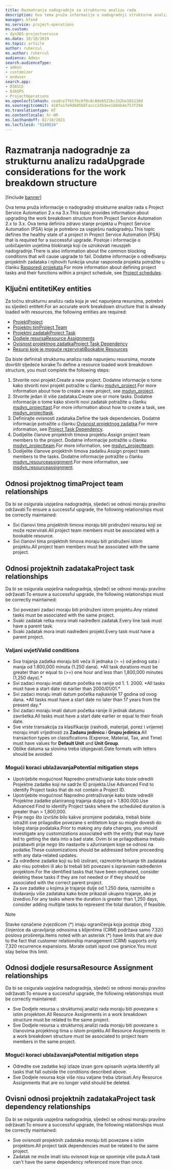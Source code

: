 ```yaml
---
title: Razmatranja nadogradnje za strukturnu analizu rada
description: Ova tema pruža informacije o nadogradnji strukturne analize rada s Project Service Automation 2.x na 3.x.
manager: kfend
ms.service: project-operations
ms.custom:
- dyn365-projectservice
ms.date: 10/18/2019
ms.topic: article
author: ruhercul
ms.author: ruhercul
audience: Admin
search.audienceType:
- admin
- customizer
- enduser
search.app:
- D365CE
- D365PS
- ProjectOperations
ms.openlocfilehash: cea8ce7f61fbc0f0c8c8deb522bc332be102238d
ms.sourcegitcommit: 418fa1fe9d605b8faccc2d5dee1b04b4e753f194
ms.translationtype: HT
ms.contentlocale: hr-HR
ms.lasthandoff: 02/10/2021
ms.locfileid: "5149534"
---
```

# <a name="upgrade-considerations-for-the-work-breakdown-structure"></a><span data-ttu-id="494ca-103">Razmatranja nadogradnje za strukturnu analizu rada</span><span class="sxs-lookup"><span data-stu-id="494ca-103">Upgrade considerations for the work breakdown structure</span></span>

[!include [banner](../includes/psa-now-project-operations.md)]

<span data-ttu-id="494ca-104">Ova tema pruža informacije o nadogradnji strukturne analize rada s Project Service Automation 2.x na 3.x.</span><span class="sxs-lookup"><span data-stu-id="494ca-104">This topic provides information about upgrading the work breakdown structure from Project Service Automation 2.x to 3.x.</span></span> <span data-ttu-id="494ca-105">Ova tema definira zdravo stanje projekta u Project Service Automation (PSA) koje je potrebno za uspješnu nadogradnju.</span><span class="sxs-lookup"><span data-stu-id="494ca-105">This topic defines the healthy state of a project in Project Service Automation (PSA) that is required for a successful upgrade.</span></span> <span data-ttu-id="494ca-106">Postoje i informacije o uobičajenim uvjetima blokiranja koji će uzrokovati neuspjeh nadogradnje.</span><span class="sxs-lookup"><span data-stu-id="494ca-106">There is also information about the common blocking conditions that will cause upgrade to fail.</span></span> <span data-ttu-id="494ca-107">Dodatne informacije o određivanju projektnih zadataka i njihovih funkcija unutar rasporeda projekta potražite u članku [Rasporedi projekata](project-creating.md).</span><span class="sxs-lookup"><span data-stu-id="494ca-107">For more information about defining project tasks and their functions within a project schedule, see [Project schedules](project-creating.md).</span></span>

## <a name="key-entities"></a><span data-ttu-id="494ca-108">Ključni entiteti</span><span class="sxs-lookup"><span data-stu-id="494ca-108">Key entities</span></span>
<span data-ttu-id="494ca-109">Za točnu strukturnu analizu rada koja je već napunjena resursima, potrebni su sljedeći entiteti:</span><span class="sxs-lookup"><span data-stu-id="494ca-109">For an accurate work breakdown structure that is already loaded with resources, the following entities are required:</span></span>

- [<span data-ttu-id="494ca-110">Projekt</span><span class="sxs-lookup"><span data-stu-id="494ca-110">Project</span></span>](https://docs.microsoft.com/dynamics365/customerengagement/on-premises/developer/entities/msdyn_project)
- [<span data-ttu-id="494ca-111">Projektni tim</span><span class="sxs-lookup"><span data-stu-id="494ca-111">Project Team</span></span>](https://docs.microsoft.com/dynamics365/customerengagement/on-premises/developer/entities/msdyn_projectteam)
- [<span data-ttu-id="494ca-112">Projektni zadatak</span><span class="sxs-lookup"><span data-stu-id="494ca-112">Project Task</span></span>](https://docs.microsoft.com/dynamics365/customerengagement/on-premises/developer/entities/msdyn_projecttask)
- [<span data-ttu-id="494ca-113">Dodjele resursa</span><span class="sxs-lookup"><span data-stu-id="494ca-113">Resource Assignments</span></span>](https://docs.microsoft.com/dynamics365/customerengagement/on-premises/developer/entities/msdyn_resourceassignment)
- [<span data-ttu-id="494ca-114">Ovisnost projektnog zadatka</span><span class="sxs-lookup"><span data-stu-id="494ca-114">Project Task Dependency</span></span>](https://docs.microsoft.com/dynamics365/customerengagement/on-premises/developer/entities/msdyn_projecttaskdependency)
- [<span data-ttu-id="494ca-115">Resursi koje je moguće rezervirati</span><span class="sxs-lookup"><span data-stu-id="494ca-115">Bookable Resources</span></span>](https://docs.microsoft.com/dynamics365/customerengagement/on-premises/developer/entities/bookableresource)

<span data-ttu-id="494ca-116">Da biste definirali strukturnu analizu rada napunjenu resursima, morate dovršiti sljedeće korake:</span><span class="sxs-lookup"><span data-stu-id="494ca-116">To define a resource loaded work breakdown structure, you must complete the following steps:</span></span>

1. <span data-ttu-id="494ca-117">Stvorite novi projekt.</span><span class="sxs-lookup"><span data-stu-id="494ca-117">Create a new project.</span></span> <span data-ttu-id="494ca-118">Dodatne informacije o tome kako stvoriti novi projekt potražite u članku [msdyn_project](https://docs.microsoft.com/dynamics365/customerengagement/on-premises/developer/entities/msdyn_project).</span><span class="sxs-lookup"><span data-stu-id="494ca-118">For more information about how to create a new project, see [msdyn_project](https://docs.microsoft.com/dynamics365/customerengagement/on-premises/developer/entities/msdyn_project).</span></span>
2. <span data-ttu-id="494ca-119">Stvorite jedan ili više zadataka.</span><span class="sxs-lookup"><span data-stu-id="494ca-119">Create one or more tasks.</span></span> <span data-ttu-id="494ca-120">Dodatne informacije o tome kako stvoriti novi zadatak potražite u članku [msdyn_projecttast](https://docs.microsoft.com/dynamics365/customerengagement/on-premises/developer/entities/msdyn_projecttask).</span><span class="sxs-lookup"><span data-stu-id="494ca-120">For more information about how to create a task, see [msdyn_projecttask](https://docs.microsoft.com/dynamics365/customerengagement/on-premises/developer/entities/msdyn_projecttask).</span></span>
3. <span data-ttu-id="494ca-121">Definirajte ovisnosti zadataka.</span><span class="sxs-lookup"><span data-stu-id="494ca-121">Define the task dependencies.</span></span> <span data-ttu-id="494ca-122">Dodatne informacije potražite u članku [Ovisnost projektnog zadatka](https://docs.microsoft.com/dynamics365/customerengagement/on-premises/developer/entities/msdyn_projecttaskdependency).</span><span class="sxs-lookup"><span data-stu-id="494ca-122">For more information, see [Project Task Dependency](https://docs.microsoft.com/dynamics365/customerengagement/on-premises/developer/entities/msdyn_projecttaskdependency).</span></span>
4. <span data-ttu-id="494ca-123">Dodijelite članove projektnih timova projektu.</span><span class="sxs-lookup"><span data-stu-id="494ca-123">Assign project team members to the project.</span></span> <span data-ttu-id="494ca-124">Dodatne informacije potražite u članku [msdyn_projectteam](https://docs.microsoft.com/dynamics365/customerengagement/on-premises/developer/entities/msdyn_projectteam).</span><span class="sxs-lookup"><span data-stu-id="494ca-124">For more information, see [msdyn_projectteam](https://docs.microsoft.com/dynamics365/customerengagement/on-premises/developer/entities/msdyn_projectteam).</span></span>
5. <span data-ttu-id="494ca-125">Dodijelite članove projektnih timova zadatku.</span><span class="sxs-lookup"><span data-stu-id="494ca-125">Assign project team members to the tasks.</span></span> <span data-ttu-id="494ca-126">Dodatne informacije potražite u članku [msdyn_resourceassignment](https://docs.microsoft.com/dynamics365/customerengagement/on-premises/developer/entities/msdyn_resourceassignment).</span><span class="sxs-lookup"><span data-stu-id="494ca-126">For more information, see [msdyn_resourceassignment](https://docs.microsoft.com/dynamics365/customerengagement/on-premises/developer/entities/msdyn_resourceassignment).</span></span>

## <a name="project-team-relationships"></a><span data-ttu-id="494ca-127">Odnosi projektnog tima</span><span class="sxs-lookup"><span data-stu-id="494ca-127">Project team relationships</span></span>

<span data-ttu-id="494ca-128">Da bi se osigurala uspješna nadogradnja, sljedeći se odnosi moraju pravilno održavati:</span><span class="sxs-lookup"><span data-stu-id="494ca-128">To ensure a successful upgrade, the following relationships must be correctly maintained:</span></span>
- <span data-ttu-id="494ca-129">Svi članovi tima projektnih timova moraju biti pridruženi resursu koji se može rezervirati.</span><span class="sxs-lookup"><span data-stu-id="494ca-129">All project team members must be associated with a bookable resource.</span></span>
- <span data-ttu-id="494ca-130">Svi članovi tima projektnih timova moraju biti pridruženi istom projektu.</span><span class="sxs-lookup"><span data-stu-id="494ca-130">All project team members must be associated with the same project.</span></span> 

## <a name="project-task-relationships"></a><span data-ttu-id="494ca-131">Odnosi projektnih zadataka</span><span class="sxs-lookup"><span data-stu-id="494ca-131">Project task relationships</span></span>
<span data-ttu-id="494ca-132">Da bi se osigurala uspješna nadogradnja, sljedeći se odnosi moraju pravilno održavati:</span><span class="sxs-lookup"><span data-stu-id="494ca-132">To ensure a successful upgrade, the following relationships must be correctly maintained:</span></span>

- <span data-ttu-id="494ca-133">Svi povezani zadaci moraju biti pridruženi istom projektu.</span><span class="sxs-lookup"><span data-stu-id="494ca-133">Any related tasks must be associated with the same project.</span></span>
- <span data-ttu-id="494ca-134">Svaki zadatak retka mora imati nadređeni zadatak.</span><span class="sxs-lookup"><span data-stu-id="494ca-134">Every line task must have a parent task.</span></span>
- <span data-ttu-id="494ca-135">Svaki zadatak mora imati nadređeni projekt.</span><span class="sxs-lookup"><span data-stu-id="494ca-135">Every task must have a parent project.</span></span>

### <a name="valid-conditions"></a><span data-ttu-id="494ca-136">Valjani uvjeti</span><span class="sxs-lookup"><span data-stu-id="494ca-136">Valid conditions</span></span>

- <span data-ttu-id="494ca-137">Sva trajanja zadatka moraju biti veća ili jednaka (> =) od jednog sata i manja od 1.800,000 minuta (1.250 dana). \*</span><span class="sxs-lookup"><span data-stu-id="494ca-137">All task durations must be greater than or equal to (>=) one hour and less than 1,800,000 minutes (1,250 days).\*</span></span>
- <span data-ttu-id="494ca-138">Svi zadaci moraju imati datum početka ne ranije od 1. 1. 2000. \*</span><span class="sxs-lookup"><span data-stu-id="494ca-138">All tasks must have a start date no earlier than 2000/01/01.\*</span></span>
- <span data-ttu-id="494ca-139">Svi zadaci moraju imati datum početka najkasnije 17 godina od ovog dana. \*</span><span class="sxs-lookup"><span data-stu-id="494ca-139">All tasks must have a start date no later than 17 years from the present day.\*</span></span>
- <span data-ttu-id="494ca-140">Svi zadaci moraju imati datum početka ranije ili jednak datumu završetka.</span><span class="sxs-lookup"><span data-stu-id="494ca-140">All tasks must have a start date earlier or equal to their finish date.</span></span>
- <span data-ttu-id="494ca-141">Sve vrste transakcija za klasifikacije (rashodi, materijal, porez i vrijeme) moraju imati vrijednosti za **Zadanu jedinicu** i **Grupu jedinica**.</span><span class="sxs-lookup"><span data-stu-id="494ca-141">All transaction types on classifications (Expense, Material, Tax, and Time) must have values for **Default Unit** and **Unit Group**.</span></span>
- <span data-ttu-id="494ca-142">Oblike datuma sa slovima treba izbjegavati.</span><span class="sxs-lookup"><span data-stu-id="494ca-142">Date formats with letters should be avoided.</span></span>

### <a name="potential-mitigation-steps"></a><span data-ttu-id="494ca-143">Mogući koraci ublažavanja</span><span class="sxs-lookup"><span data-stu-id="494ca-143">Potential mitigation steps</span></span>
- <span data-ttu-id="494ca-144">Upotrijebite mogućnost Napredno pretraživanje kako biste odredili Projektne zadatke koji ne sadrže ID projekta.</span><span class="sxs-lookup"><span data-stu-id="494ca-144">Use Advanced Find to identify Project tasks that do not contain a Project ID.</span></span>
- <span data-ttu-id="494ca-145">Upotrijebite mogućnost Napredno pretraživanje kako biste odredili Projektne zadatke planiranog trajanja duljeg od > 1.800.000.</span><span class="sxs-lookup"><span data-stu-id="494ca-145">Use Advanced Find to identify Project tasks where the scheduled duration is greater than > 1,800,000.</span></span>
- <span data-ttu-id="494ca-146">Prije nego što izvršite bilo kakve promjene podataka, trebali biste istražiti sve prilagodbe povezane s entitetom koje su mogle dovesti do lošeg stanja podataka.</span><span class="sxs-lookup"><span data-stu-id="494ca-146">Prior to making any data changes, you should investigate any customizations associated with the entity that may have led to getting the data into a bad state.</span></span> <span data-ttu-id="494ca-147">Ovim bi se prilagodbama trebalo pozabaviti prije nego što nastavite s ažuriranjem koje se odnosi na podatke.</span><span class="sxs-lookup"><span data-stu-id="494ca-147">These customizations should be addressed before proceeding with any data-related updates.</span></span>
- <span data-ttu-id="494ca-148">Za određene zadatke koji su bili izolirani, razmotrite brisanje tih zadataka ako nisu potrebni ili ako bi trebali biti povezani s ispravnim nadređenim projektom.</span><span class="sxs-lookup"><span data-stu-id="494ca-148">For the identified tasks that have been orphaned, consider deleting these tasks if they are not needed or if they should be associated with the correct parent project.</span></span>
- <span data-ttu-id="494ca-149">Za sve zadatke u kojima je trajanje dulje od 1.250 dana, razmislite o dodavanju više zadataka kako biste prikazali ukupno trajanje, ako je izvedivo.</span><span class="sxs-lookup"><span data-stu-id="494ca-149">For any tasks where the duration is greater than 1,250 days, consider adding multiple tasks to represent the total duration, if feasible.</span></span>

> [!NOTE]
> <span data-ttu-id="494ca-150">Stavke označene zvjezdicom (\*) imaju ograničenja koja postoje zbog činjenice da upravljanje odnosima s klijentima (CRM) podržava samo 7.320 poslova proširenja.</span><span class="sxs-lookup"><span data-stu-id="494ca-150">Items noted with an asterisk (\*) have limits that are due to the fact that customer relationship management (CRM) supports only 7,320 recurrence expansions.</span></span> <span data-ttu-id="494ca-151">Morate ostati ispod ove granice.</span><span class="sxs-lookup"><span data-stu-id="494ca-151">You must stay below this limit.</span></span>

## <a name="resource-assignment-relationships"></a><span data-ttu-id="494ca-152">Odnosi dodjele resursa</span><span class="sxs-lookup"><span data-stu-id="494ca-152">Resource Assignment relationships</span></span>
<span data-ttu-id="494ca-153">Da bi se osigurala uspješna nadogradnja, sljedeći se odnosi moraju pravilno održavati:</span><span class="sxs-lookup"><span data-stu-id="494ca-153">To ensure a successful upgrade, the following relationships must be correctly maintained:</span></span>

- <span data-ttu-id="494ca-154">Sve Dodjele resursa u strukturnoj analizi rada moraju biti povezane s istim projektom.</span><span class="sxs-lookup"><span data-stu-id="494ca-154">All Resource Assignments in a work breakdown structure must be related to the same project.</span></span>
- <span data-ttu-id="494ca-155">Sve Dodjele resursa u strukturnoj analizi rada moraju biti povezane s članovima projektnog tima u istom projektu.</span><span class="sxs-lookup"><span data-stu-id="494ca-155">All Resource Assignments in a work breakdown structure must be associated to project team members in the same project.</span></span>

### <a name="potential-mitigation-steps"></a><span data-ttu-id="494ca-156">Mogući koraci ublažavanja</span><span class="sxs-lookup"><span data-stu-id="494ca-156">Potential mitigation steps</span></span>
- <span data-ttu-id="494ca-157">Odredite sve zadatke koji izlaze izvan gore opisanih uvjeta.</span><span class="sxs-lookup"><span data-stu-id="494ca-157">Identify all tasks that fall outside the conditions described above.</span></span>  
- <span data-ttu-id="494ca-158">Sve Dodjele resursa koje više nisu valjane treba izbrisati.</span><span class="sxs-lookup"><span data-stu-id="494ca-158">Any Resource Assignments that are no longer valid should be deleted.</span></span>

## <a name="project-task-dependency-relationships"></a><span data-ttu-id="494ca-159">Ovisni odnosi projektnih zadataka</span><span class="sxs-lookup"><span data-stu-id="494ca-159">Project task dependency relationships</span></span>
<span data-ttu-id="494ca-160">Da bi se osigurala uspješna nadogradnja, sljedeći se odnosi moraju pravilno održavati:</span><span class="sxs-lookup"><span data-stu-id="494ca-160">To ensure a successful upgrade, the following relationships must be correctly maintained:</span></span>

- <span data-ttu-id="494ca-161">Sve ovisnosti projektnih zadataka moraju biti povezane s istim projektom.</span><span class="sxs-lookup"><span data-stu-id="494ca-161">All project task dependencies must be related to the same project.</span></span>
- <span data-ttu-id="494ca-162">Zadatak ne može imati istu ovisnost koja se spominje više puta.</span><span class="sxs-lookup"><span data-stu-id="494ca-162">A task can't have the same dependency referenced more than once.</span></span>
